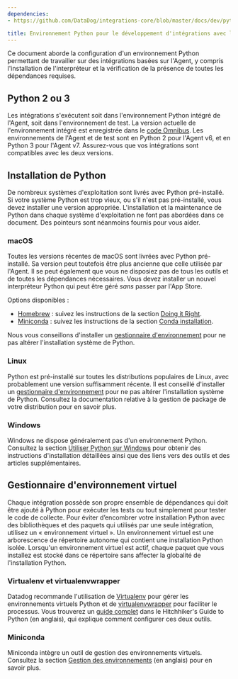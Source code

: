 ```yaml
---
dependencies:
- https://github.com/DataDog/integrations-core/blob/master/docs/dev/python.md

title: Environnement Python pour le développement d'intégrations avec l'Agent
---
```

Ce document aborde la configuration d'un environnement Python permettant de travailler sur des intégrations basées sur l'Agent, y compris l'installation de l'interpréteur et la vérification de la présence de toutes les dépendances requises.

## Python 2 ou 3

Les intégrations s'exécutent soit dans l'environnement Python intégré de l'Agent, soit dans l'environnement de test. La version actuelle de l'environnement intégré est enregistrée dans le [code Omnibus][1]. Les environnements de l'Agent et de test sont en Python 2 pour l'Agent v6, et en Python 3 pour l'Agent v7. Assurez-vous que vos intégrations sont compatibles avec les deux versions.

## Installation de Python

De nombreux systèmes d'exploitation sont livrés avec Python pré-installé. Si votre système Python est trop vieux, ou s'il n'est pas pré-installé, vous devez installer une version appropriée. L'installation et la maintenance de Python dans chaque système d'exploitation ne font pas abordées dans ce document. Des pointeurs sont néanmoins fournis pour vous aider.

### macOS

Toutes les versions récentes de macOS sont livrées avec Python pré-installé. Sa version peut toutefois être plus ancienne que celle utilisée par l'Agent. Il se peut également que vous ne disposiez pas de tous les outils et de toutes les dépendances nécessaires. Vous devez installer un nouvel interpréteur Python qui peut être géré _sans_ passer par l'App Store.

Options disponibles :

- [Homebrew][2] : suivez les instructions de la section [Doing it Right][3].
- [Miniconda][4] : suivez les instructions de la section [Conda installation][5].

Nous vous conseillons d'installer un [gestionnaire d'environnement](#gestionnaire-d-environnement-virtuel) pour ne pas altérer l'installation système de Python.

### Linux

Python est pré-installé sur toutes les distributions populaires de Linux, avec probablement une version suffisamment récente. Il est conseillé d'installer un [gestionnaire d'environnement](#gestionnaire-d-environnement-virtuel) pour ne pas altérer l'installation système de Python. Consultez la documentation relative à la gestion de package de votre distribution pour en savoir plus.

### Windows

Windows ne dispose généralement pas d'un environnement Python. Consultez la section [Utiliser Python sur Windows][6] pour obtenir des instructions d'installation détaillées ainsi que des liens vers des outils et des articles supplémentaires.

## Gestionnaire d'environnement virtuel

Chaque intégration possède son propre ensemble de dépendances qui doit être ajouté à Python pour exécuter les tests ou tout simplement pour tester le code de collecte. Pour éviter d’encombrer votre installation Python avec des bibliothèques et des paquets qui utilisés par une seule intégration, utilisez un « environnement virtuel ». Un environnement virtuel est une arborescence de répertoire autonome qui contient une installation Python isolée. Lorsqu'un environnement virtuel est actif, chaque paquet que vous installez est stocké dans ce répertoire sans affecter la globalité de l'installation Python.

### Virtualenv et virtualenvwrapper

Datadog recommande l'utilisation de [Virtualenv][7] pour gérer les environnements virtuels Python et de [virtualenvwrapper][8] pour faciliter le processus. Vous trouverez un [guide complet][9] dans le Hitchhiker's Guide to Python (en anglais), qui explique comment configurer ces deux outils.

### Miniconda

Miniconda intègre un outil de gestion des environnements virtuels. Consultez la section [Gestion des environnements][10] (en anglais) pour en savoir plus.

[1]: https://github.com/DataDog/omnibus-software/blob/master/config/software/python.rb#L21
[2]: https://brew.sh/#install
[3]: https://docs.python-guide.org/en/latest/starting/install/osx/#doing-it-right
[4]: https://repo.continuum.io/miniconda/Miniconda2-latest-MacOSX-x86_64.sh
[5]: https://docs.conda.io/projects/continuumio-conda/en/latest/user-guide/install/macos.html
[6]: https://docs.python.org/2.7/using/windows.html
[7]: https://pypi.python.org/pypi/virtualenv
[8]: https://virtualenvwrapper.readthedocs.io/en/latest/index.html
[9]: https://docs.python-guide.org/en/latest/dev/virtualenvs/#lower-level-virtualenv
[10]: https://conda.io/docs/user-guide/tasks/manage-environments.html
